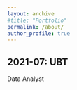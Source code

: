 ```yaml
---
layout: archive
#title: "Portfolio"
permalink: /about/
author_profile: true
---
```



## 2021-07: UBT

Data Analyst
